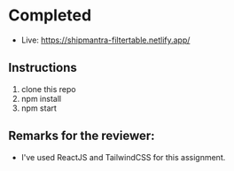 # Completed
- Live: https://shipmantra-filtertable.netlify.app/

## Instructions
1. clone this repo
2. npm install
3. npm start

## Remarks for the reviewer:

- I've used ReactJS and TailwindCSS for this assignment.
